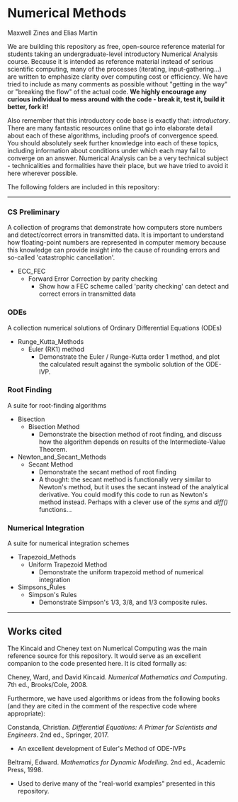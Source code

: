 # Numerical Methods

Maxwell Zines and Elias Martin

We are building this repository as free, open-source reference material for students taking an undergraduate-level introductory Numerical Analysis course. Because it is intended as reference material instead of serious scientific computing, many of the processes (iterating, input-gathering...) are written to emphasize clarity over computing cost or efficiency. We have tried to include as many comments as possible without "getting in the way" or "breaking the flow" of the actual code. **We highly encourage any curious individual to mess around with the code - break it, test it, build it better, fork it!**

Also remember that this introductory code base is exactly that: *introductory*. There are many fantastic resources online that go into elaborate detail about each of these algorithms, including proofs of convergence speed. You should absolutely seek further knowledge into each of these topics, including information about conditions under which each may fail to converge on an answer. Numerical Analysis can be a very technical subject - technicalities and formalities have their place, but we have tried to avoid it here wherever possible.

The following folders are included in this repository:

----

### CS Preliminary

A collection of programs that demonstrate how computers store numbers and detect/correct errors in transmitted data. It is important to understand how floating-point numbers are represented in computer memory because this knowledge can provide insight into the cause of rounding errors and so-called 'catastrophic cancellation'. 
  - ECC_FEC
    - Forward Error Correction by parity checking
      - Show how a FEC scheme called 'parity checking' can detect and correct errors in transmitted data

### ODEs

A collection numerical solutions of Ordinary Differential Equations (ODEs) 
  - Runge_Kutta_Methods
    - Euler (RK1) method
      - Demonstrate the Euler / Runge-Kutta order 1 method, and plot the calculated result against the symbolic solution of the ODE-IVP.

### Root Finding

  A suite for root-finding algorithms
  - Bisection 
    - Bisection Method
      - Demonstrate the bisection method of root finding, and discuss how the algorithm depends on results of the Intermediate-Value Theorem.
  - Newton_and_Secant_Methods
    - Secant Method
      - Demonstrate the secant method of root finding
      - A thought: the secant method is functionally very similar to Newton's method, but it uses the secant instead of the analytical derivative. You could modify this code to run as Newton's method instead. Perhaps with a clever use of the *syms* and *diff()* functions...
    
### Numerical Integration

  A suite for numerical integration schemes
  - Trapezoid_Methods
    - Uniform Trapezoid Method
      - Demonstrate the uniform trapezoid method of numerical integration
  - Simpsons_Rules
    - Simpson's Rules
      - Demonstrate Simpson's 1/3, 3/8, and 1/3 composite rules.

----

## Works cited

The Kincaid and Cheney text on Numerical Computing was the main reference source for this repository. It would serve as an excellent companion to the code presented here. It is cited formally as:

Cheney, Ward, and David Kincaid. *Numerical Mathematics and Computing*. 7th ed., Brooks/Cole, 2008. 

Furthermore, we have used algorithms or ideas from the following books (and they are cited in the comment of the respective code where appropriate):

Constanda, Christian. *Differential Equations: A Primer for Scientists and Engineers*. 2nd ed., Springer, 2017.
  - An excellent development of Euler's Method of ODE-IVPs
  
Beltrami, Edward. *Mathematics for Dynamic Modelling*. 2nd ed., Academic Press, 1998.
  - Used to derive many of the "real-world examples" presented in this repository.
